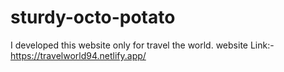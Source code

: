 # sturdy-octo-potato
I developed this website only for travel the world. website Link:- https://travelworld94.netlify.app/
